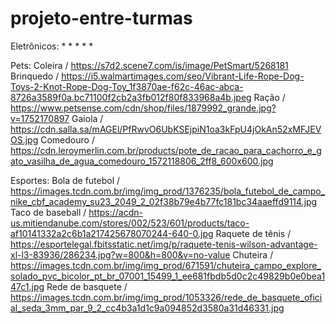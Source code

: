 # projeto-entre-turmas

Eletrônicos:
*
*
*
*
*

Pets:
Coleira / https://s7d2.scene7.com/is/image/PetSmart/5268181
Brinquedo / https://i5.walmartimages.com/seo/Vibrant-Life-Rope-Dog-Toys-2-Knot-Rope-Dog-Toy_1f3870ae-f62c-46ac-abca-8726a3589f0a.bc71100f2cb2a3fb012f80f833968a4b.jpeg
Ração / https://www.petsense.com/cdn/shop/files/1879992_grande.jpg?v=1752170897
Gaiola / https://cdn.salla.sa/mAGEl/PfRwvO6UbKSEjpiN1oa3kFpU4jOkAn52xMFJEVOS.jpg
Comedouro / https://cdn.leroymerlin.com.br/products/pote_de_racao_para_cachorro_e_gato_vasilha_de_agua_comedouro_1572118806_2ff8_600x600.jpg

Esportes: 
Bola de futebol / https://images.tcdn.com.br/img/img_prod/1376235/bola_futebol_de_campo_nike_cbf_academy_su23_2049_2_02f38b79e4b77fc181bc34aaeffd9114.jpg
Taco de baseball / https://acdn-us.mitiendanube.com/stores/002/523/601/products/taco-af10141332a2c6b1a217425678070244-640-0.jpg
Raquete de tênis / https://esportelegal.fbitsstatic.net/img/p/raquete-tenis-wilson-advantage-xl-l3-83936/286234.jpg?w=800&h=800&v=no-value
Chuteira / https://images.tcdn.com.br/img/img_prod/671591/chuteira_campo_explore_solado_pvc_bicolor_pt_br_07001_15499_1_ee681fbdb5d0c2c49829b0e0bea147c1.jpg
Rede de basquete / https://images.tcdn.com.br/img/img_prod/1053326/rede_de_basquete_oficial_seda_3mm_par_9_2_cc4b3a1d1c9a094852d3580a31d46331.jpg
